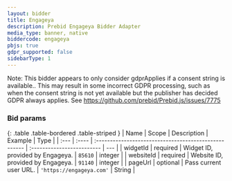 ```yaml
---
layout: bidder
title: Engageya
description: Prebid Engageya Bidder Adapter
media_type: banner, native
biddercode: engageya
pbjs: true
gdpr_supported: false
sidebarType: 1
---
```


Note: This bidder appears to only consider gdprApplies if a consent string is available.. This may result in some incorrect GDPR processing, such as when the consent string is not yet available but the publisher has decided GDPR always applies. See https://github.com/prebid/Prebid.js/issues/7775

### Bid params

{: .table .table-bordered .table-striped }
| Name          | Scope    | Description                                            | Example                     | Type |
| :---          | :----    | :----------------------------------------------------  | :-------------------------  | --- |
| widgetId           | required | Widget ID, provided by Engageya.                   | `85610`    | integer |
| websiteId           | required | Website ID, provided by Engageya.                   | `91140`    | integer |
| pageUrl       |  optional        | Pass current user URL.                      |  `'https://engageya.com'`       | String |

